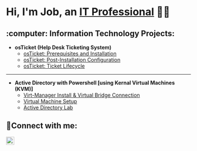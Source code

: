 <h1>Hi, I'm Job, an <a href="https://www.linkedin.com/in/job-morales/">IT Professional</a> 👨‍💻</h1>

<h2>:computer: Information Technology Projects:</h2>

- <b>osTicket (Help Desk Ticketing System)</b>
  - [osTicket: Prerequisites and Installation](https://github.com/Jobdm/osticket-prereq)
  - [osTicket: Post-Installation Configuration](https://github.com/Jobdm/osticket-postinstall)
  - [osTicket: Ticket Lifecycle](https://github.com/Jobdm/osticket-lifecycle)

<hr/>

- <b>Active Directory with Powershell [using Kernal Virtual Machines (KVM)]</b>
  - [Virt-Manager Install & Virtual Bridge Connection](https://github.com/Jobdm/adpowershell-lmsetup)
  - [Virtual Machine Setup](https://github.com/Jobdm/adpowershell-vm)
  - [Active Directory Lab](https://github.com/Jobdm/adpowershell-lab)

<h2>🤳Connect with me:</h2>


[<img align="left" alt="google | LinkedIn" width="22px" src="https://cdn.jsdelivr.net/npm/simple-icons@v3/icons/linkedin.svg" />][linkedin]



[linkedin]: https://www.linkedin.com/in/job-morales/
